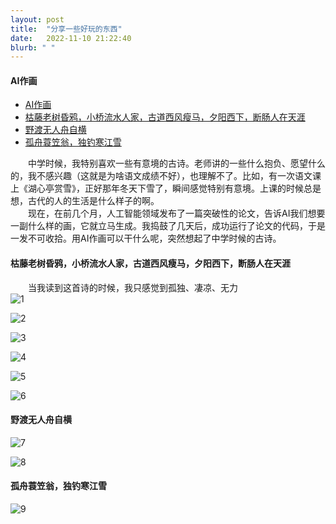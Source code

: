 ```yaml
---
layout: post
title:  "分享一些好玩的东西"
date:   2022-11-10 21:22:40
blurb: " "
---
```






#### AI作画
- [AI作画](#ai作画)
- [枯藤老树昏鸦，小桥流水人家，古道西风瘦马，夕阳西下，断肠人在天涯](#枯藤老树昏鸦小桥流水人家古道西风瘦马夕阳西下断肠人在天涯)
- [野渡无人舟自横](#野渡无人舟自横)
- [孤舟蓑笠翁，独钓寒江雪](#孤舟蓑笠翁独钓寒江雪)

&emsp;&emsp;中学时候，我特别喜欢一些有意境的古诗。老师讲的一些什么抱负、愿望什么的，我不感兴趣（这就是为啥语文成绩不好），也理解不了。比如，有一次语文课上《湖心亭赏雪》，正好那年冬天下雪了，瞬间感觉特别有意境。上课的时候总是想，古代的人的生活是什么样子的啊。  
&emsp;&emsp;现在，在前几个月，人工智能领域发布了一篇突破性的论文，告诉AI我们想要一副什么样的画，它就立马生成。我捣鼓了几天后，成功运行了论文的代码，于是一发不可收拾。用AI作画可以干什么呢，突然想起了中学时候的古诗。  

#### 枯藤老树昏鸦，小桥流水人家，古道西风瘦马，夕阳西下，断肠人在天涯  

&emsp;&emsp;当我读到这首诗的时候，我只感觉到孤独、凄凉、无力  
![1](https://pic4.zhimg.com/v2-ded4a05f3462acc2c1170ae95fe14e27_b.jpg)  

![2](https://pic3.zhimg.com/v2-fa88957a0c9f9de189d43543d6b2c33e_b.jpg)  

![3](https://pic1.zhimg.com/v2-328522453dc83e59b6f06c28125281b8_b.jpg)  

![4](https://pic4.zhimg.com/v2-4fd1a0dfc24ecb075d2cce6c9c07fe03_b.jpg)  

![5](https://pic1.zhimg.com/v2-02314108ed1d9f4936406f1dd86c6c20_b.jpg)  

![6](https://pic3.zhimg.com/v2-711b0cf1946a9d50af047cdbcd34b462_b.jpg)  

#### 野渡无人舟自横  
![7](https://pic4.zhimg.com/v2-3a5099ed502c5690f845738c8d5b656f_b.jpg)  

![8](https://pic2.zhimg.com/v2-f023d5646112aff8dea52cbbb8c483e1_b.jpg)  

#### 孤舟蓑笠翁，独钓寒江雪  
![9](https://pic4.zhimg.com/v2-7a43949e0fac231e10e91a14b47b9d03_b.jpg)  